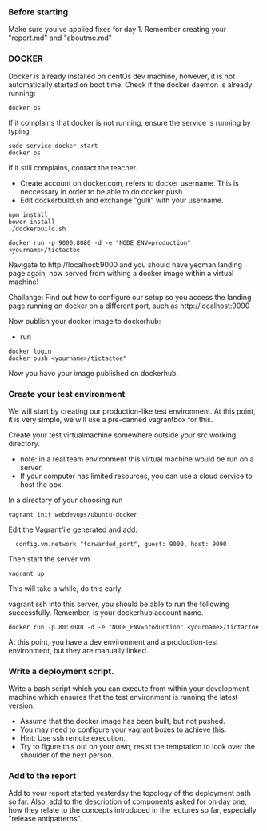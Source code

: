 ### Before starting
Make sure you've applied fixes for day 1. Remember creating your "report.md" and "aboutme.md"


### DOCKER

Docker is already installed on centOs dev machine, however, it is not automatically started on boot time.
Check if the docker daemon is already running:

``` 
docker ps
``` 
If it complains that docker is not running, ensure the service is running by typing
``` 
sudo service docker start
docker ps
``` 
If it still complains, contact the teacher.

* Create account on docker.com, <yourname> refers to docker username. This is neccessary in order to be able to do docker push
* Edit dockerbuild.sh and exchange "gulli" with your username.
 
``` 
npm install
bower install
./dockerbuild.sh
``` 


``` 
docker run -p 9000:8080 -d -e "NODE_ENV=production" <yourname>/tictactoe
``` 

Navigate to http://localhost:9000  and you should have yeoman landing page again, now served from withing a docker image
within a virtual machine!

Challange: Find out how to configure our setup so you access the landing page running on docker on a different port, 
such as http://localhost:9090


Now publish your docker image to dockerhub:
* run 
``` 
docker login
docker push <yourname>/tictactoe"
```

Now you have your image published on dockerhub.


### Create your test environment
We will start by creating our production-like test environment. At this point, it is very simple, we will use a
pre-canned vagrantbox for this.

Create your test virtualmachine somewhere outside your src working directory.
- note: in a real team environment this virtual machine would be run on a server.
- If your computer has limited resources, you can use a cloud service to host the box.

In a directory of your choosing run

```
vagrant init webdevops/ubuntu-docker
```
Edit the Vagrantfile generated and add:
```
  config.vm.network "forwarded_port", guest: 9000, host: 9090
```

Then start the server vm
```
vagrant up
```
This will take a while, do this early.

vagrant ssh into this server, you should be able to run the following successfully. Remember, <yourname> is your 
dockerhub account name.

``` 
docker run -p 80:8080 -d -e "NODE_ENV=production" <yourname>/tictactoe
``` 

At this point, you have a dev environment and a production-test environment, but they are manually linked.


### Write a deployment script.

Write a bash script which you can execute from within your development machine which ensures that the test
environment is running the latest version. 
* Assume that the docker image has been built, but not pushed. 
* You may need to configure your vagrant boxes to achieve this.
* Hint: Use ssh remote execution.
* Try to figure this out on your own, resist the temptation to look over the shoulder of the next person.


### Add to the report
Add to your report started yesterday the topology of the deployment path so far. Also, add to the description of
components asked for on day one, how they relate to the concepts introduced in the lectures so far, especially 
"release antipatterns".


